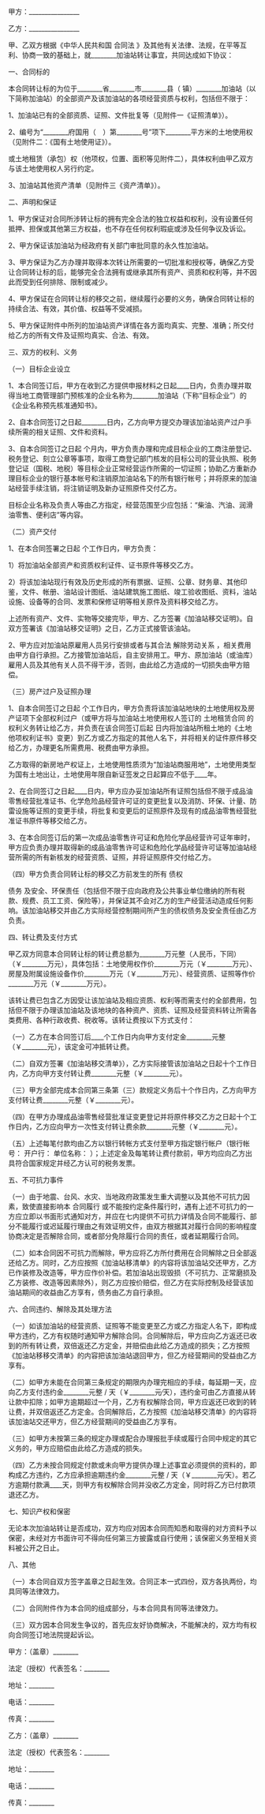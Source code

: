 
 



甲方：________________




乙方：________________




甲、乙双方根据《中华人民共和国
合同法
》及其他有关法律、法规，在平等互利、协商一致的基础上，就________加油站转让事宜，共同达成如下协议：




一、合同标的




本合同转让标的为位于________省________市________县（ 镇）________加油站（以下简称加油站）的全部资产及该加油站的各项经营资质与权利，包括但不限于：




1、加油站已有的全部资质、证照、文件批复等（见附件一《证照清单》）。




2、编号为“________府国用（　）第________号”项下________平方米的土地使用权（见附件二：《国有土地使用证》）。




或土地租赁（承包）权（他项权，位置、面积等见附件二），具体权利由甲乙双方与该土地使用权人另行约定。




3、加油站其他资产清单（见附件三《资产清单》）。




二、声明和保证




1、甲方保证对合同所涉转让标的拥有完全合法的独立权益和权利，没有设置任何抵押、担保或其他第三方权益，也不存在任何权利瑕疵或涉及任何争议及诉讼。




2、甲方保证该加油站为经政府有关部门审批同意的永久性加油站。




3、甲方保证为乙方办理并取得本次转让所需要的一切批准和授权等，确保乙方受让合同转让标的后，能够完全合法拥有或继承其所有资产、资质和权利等，并不因此而受到任何排除、限制或减少。




4、甲方保证在合同转让标的移交之前，继续履行必要的义务，确保合同转让标的持续合法、有效，其价值、权益等不受减损。




5、甲方保证附件中所列的加油站资产详情在各方面均真实、完整、准确；所交付给乙方的所有文件及证照均真实、合法、有效。




三、双方的权利、义务




（一）目标企业设立




1、本合同签订后，甲方在收到乙方提供申报材料之日起____日内，负责办理并取得当地工商管理部门预核准的企业名称为________加油站（下称“目标企业”）的《企业名称预先核准通知书》。




2、自本合同签订之日起________日内，乙方向甲方提交办理该加油站资产过户手续所需的相关证照、文件和资料。




3、自本合同签订之日起 个月内，甲方负责办理和完成目标企业的工商注册登记、税务登记、刻立公章等事项，取得工商登记部门核发的目标公司的营业执照、税务登记证（国税、地税）等目标企业正常经营运作所需的一切证照；协助乙方重新办理目标企业的银行基本帐号和注销原加油站名下的所有银行帐号；并将原来的加油站经营手续注销，将注销证明及新办证照原件交付乙方。




目标企业名称及负责人等由乙方指定，经营范围至少应包括：“柴油、汽油、润滑油零售、便利店”等内容。




（二）资产交付




1、在本合同签署之日起 个工作日内，甲方负责：




1）将加油站全部资产和资质权利证件、证书原件等移交乙方。




2）将该加油站现行有效及历史形成的所有票据、证照、公章、财务章、其他印鉴，文件、帐册、油站设计图纸、油站建筑施工图纸、竣工验收图纸、资料，油站设施、设备等的合同、发票和保修证明等相关原件及资料移交给乙方。




上述所有资产、文件、实物等交接完毕，甲方、乙方签署《加油站移交证明》。自双方签署该《加油站移交证明》之日，乙方正式接管该油站。




2、甲方应对加油站原雇用人员另行安排或者与其合法
解除劳动关系
，相关费用由甲方自行承担。乙方接管加油站后，自主安排用工。甲方、原加油站（或油库）雇用人员及其他有关人员不得干涉，否则，由此给乙方造成的一切损失由甲方赔偿。




（三）房产过户及证照办理




1、自本合同签订之日起 个工作日内，甲方负责将该加油站地块的土地使用权及房产证项下全部权利过户（或甲方将与加油站土地使用权人签订的
土地租赁合同
的权利义务转让给乙方，并负责在该合同签订后起 日内将加油站所租土地的《土地他项权利证书》变更）到乙方或乙方指定的其他人名下，并将相关的证件原件移交给乙方，办理更名所需费用、税费由甲方承担。




乙方取得的新房地产权证上，土地使用性质须为“加油站商服用地”，土地使用类型为国有土地出让，土地使用年限自新证签发之日起算应不低于____年。




2、在合同签订之日起____日内，甲方应办妥加油站所有证照包括但不限于成品油零售经营批准证书、化学危险品经营许可证的变更批复以及消防、环保、计量、防雷设施等证照的变更手续，将批复和变更后的证照原件及现有的成品油零售经营批准证书原件等移交给乙方。




3、在本合同签订后的第一次成品油零售许可证和危险化学品经营许可证年审时，甲方应负责办理并取得新的成品油零售许可证和危险化学品经营许可证等加油站经营所需的所有新核发的经营资质、证照，并将证照原件交付给乙方。




（四）甲方负责合同转让标的移交乙方前发生的所有
债权

债务
及安全、环保责任（包括但不限于应向政府及公共事业单位缴纳的所有税款、规费、员工工资、保险等），并保证其不会对乙方的生产经营活动造成任何影响。该加油站移交并由乙方实际经营控制期间所产生的债权债务及安全责任由乙方负责。




四、转让费及支付方式




甲乙双方同意本合同转让标的转让费总额为________万元整（人民币，下同）（￥________万元），具体包括：土地使用权作价________万元（￥________万元）、房屋及附属设施设备作价________万元（￥________万元）、经营资质、证照等作价________万元（￥________万元）。




该转让费已包含乙方因受让该加油站及相应资质、权利等而需支付的全部费用，包括但不限于办理该加油站及该地块的各种资产、资质、证照及经营资料转让所需各类费用、各种行政收费、税收等。该转让费按以下方式支付：




（一）乙方在本合同签订后____个工作日内向甲方支付定金________元整（￥________元），该定金可冲抵转让费。




（二）自双方签署《加油站移交清单》），乙方实际接管该加油站之日起十个工作日内，乙方向甲方支付转让费________元整（￥________元）。




（三）甲方全部完成本合同第三条第（三）款规定义务后十个作日内，乙方向甲方支付转让费________元整（￥________元）。




（四）在甲方办理成品油零售经营批准证变更登记并将原件移交乙方之日起十个工作日内，乙方应向甲方一次性支付转让费余款________元整（￥________元）。




（五）上述每笔付款均由乙方以银行转帐方式支付至甲方指定银行帐户（银行帐号： 开户行： 单位名称： ）；上述定金及每笔转让费付款前，甲方均应向乙方出具符合国家规定并经乙方认可的税务发票。




五、不可抗力事件




（一）由于地震、台风、水灾、当地政府政策发生重大调整以及其他不可抗力因素，致使直接影响本
合同履行
或不能按约定条件履行时，遇有上述不可抗力的一方应立即以书面形式通知对方，并应在七内提供不可抗力详情及合同不能履行、部分不能履行或迟延履行理由之有效证明文件，由双方根据其对履行合同的影响程度协商决定是否解除合同，或者部分免除履行合同的责任，或者延期履行合同。




（二）如本合同因不可抗力而解除，甲方应将乙方所付费用在合同解除之日全部返还给乙方。同时，乙方应按照《加油站移清单》的内容将该加油站交还甲方，乙方已作装修及改造等，甲方应作价补偿。若加油站出现毁损（不可抗力、正常磨损及乙方装修、改造等因素除外），则乙方应按价赔偿，但乙方在实际控制及经营该加油站期间的收益由乙方享有，债务由乙方自行承担。




六、合同违约、解除及其处理方法




（一）如该加油站的经营资质、证照等不能变更至乙方或乙方指定人名下，即构成甲方违约，乙方有权随时通知甲方解除合同。合同解除后，甲方应向乙方返还已收到的所有转让费，双倍返还乙方定金，并赔偿由此给乙方造成的损失；乙方按照《加油站移移交清单》的内容把该加油站退回甲方，但乙方经营期间的受益由乙方享有。




（二）如甲方未能在合同第三条规定的期限内办理完相应的手续，每延期一天，应向乙方支付违约金________元整
/
天（￥________元∕天），违约金可由乙方直接从转让款中扣除；如甲方逾期超过一个月，乙方有权解除合同，甲方应返还已收到的转让费，并双倍返还乙方定金。合同解除后，乙方按照《加油站移交清单》的内容将该加油站交还甲方，但乙方经营期间的受益由乙方享有。




（三）如甲方未按第三条的规定办理或配合办理报批手续或履行合同中规定的其它义务的，甲方应赔偿由此给乙方造成的损失。




（四）乙方未按合同规定付款或未向甲方提供办理上述事宜必须提供的资料的，即构成乙方违约，乙方应承担逾期违约金________元整
/
天（￥________元∕天）。若乙方逾期付款满____天，则甲方有权解除合同并没收乙方定金，同时将乙方已付款项退还乙方。




七、知识产权和保密




无论本次加油站转让是否成功，双方均应对因本合同而知悉和取得的对方资料予以保密，未经对方书面许可不得向任何第三方披露或自行使用；该保密义务至相关资料被公开之日止。




八、其他




（一）本合同自双方签字盖章之日起生效。合同正本一式四份，双方各执两份，均具同等法律效力。




（二）合同附件作为本合同的组成部分，与本合同具有同等法律效力。




（三）双方因本合同发生争议的，首先应友好协商解决，不能解决的，双方均有权向合同签订地法院提起诉讼。




甲方：（盖章）________




法定（授权）代表签名：________




地址：________




电话：________




传真：________




乙方：（盖章）________




法定（授权）代表签名：________




地址：________




电话：________




传真：________

 


 

 
 
 
 
 
  


  
 

  


  


  
 
 
 
 

